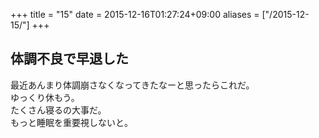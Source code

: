 +++
title = "15"
date = 2015-12-16T01:27:24+09:00
aliases = ["/2015-12-15/"]
+++

## 体調不良で早退した

最近あんまり体調崩さなくなってきたなーと思ったらこれだ。  
ゆっくり休もう。  
たくさん寝るの大事だ。  
もっと睡眠を重要視しないと。
